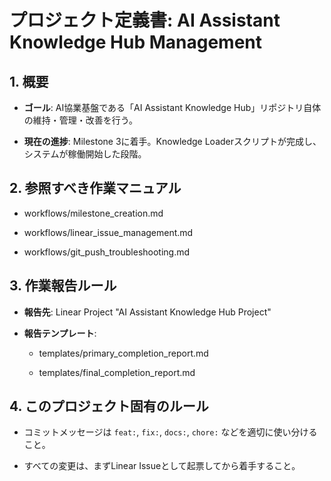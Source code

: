 # プロジェクト定義書: AI Assistant Knowledge Hub Management

## 1. 概要

- **ゴール**: AI協業基盤である「AI Assistant Knowledge Hub」リポジトリ自体の維持・管理・改善を行う。

- **現在の進捗**: Milestone 3に着手。Knowledge Loaderスクリプトが完成し、システムが稼働開始した段階。

## 2. 参照すべき作業マニュアル

- workflows/milestone_creation.md

- workflows/linear_issue_management.md

- workflows/git_push_troubleshooting.md

## 3. 作業報告ルール

- **報告先**: Linear Project "AI Assistant Knowledge Hub Project"

- **報告テンプレート**:

  - templates/primary_completion_report.md

  - templates/final_completion_report.md

## 4. このプロジェクト固有のルール

- コミットメッセージは `feat:`, `fix:`, `docs:`, `chore:` などを適切に使い分けること。

- すべての変更は、まずLinear Issueとして起票してから着手すること。